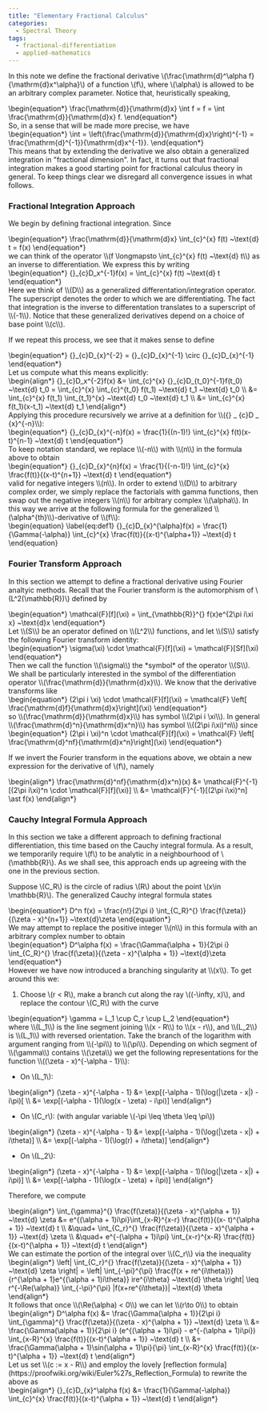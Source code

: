 ```yaml
---
title: "Elementary Fractional Calculus"
categories:
  - Spectral Theory
tags:
  - fractional-differentiation
  - applied-mathematics
---
```


In this note we define the fractional derivative \\(\frac{\mathrm{d}^\alpha f}{\mathrm{d}x^\alpha}\\) of a function \\(f\\), where 
\\(\alpha\\) is allowed to be an arbitrary complex parameter. Notice that, heuristically speaking,
<div class="mathjax">\begin{equation*}
  \frac{\mathrm{d}}{\mathrm{d}x} \int f = f = \int \frac{\mathrm{d}}{\mathrm{d}x} f.
\end{equation*}</div>
So, in a sense that will be made more precise, we have
<div class="mathjax">\begin{equation*}
  \int = \left(\frac{\mathrm{d}}{\mathrm{d}x}\right)^{-1} = \frac{\mathrm{d}^{-1}}{\mathrm{d}x^{-1}}.
\end{equation*}</div>
This means that by extending the derivative we also obtain a generalized integration in "fractional dimension". In fact, it turns out that
fractional integration makes a good starting point for fractional calculus theory in general.
To keep things clear we disregard all convergence issues in what follows. 

### Fractional Integration Approach

We begin by defining fractional integration. Since 
<div class="mathjax">\begin{equation*}
  \frac{\mathrm{d}}{\mathrm{d}x} \int_{c}^{x} f(t) ~\text{d} t = f(x)
\end{equation*}</div>
we can think of the operator \\(f \longmapsto \int_{c}^{x} f(t) ~\text{d} t\\) as an inverse to differentiation. We express this by writing
<div class="mathjax">\begin{equation*}
  {}_{c}D_x^{-1}f(x) = \int_{c}^{x} f(t) ~\text{d} t
\end{equation*}</div>
Here we think of \\(D\\) as a generalized differentation/integration operator. The superscript denotes the order to which we are 
differentiating. The fact that integration is the inverse to differentation translates to a superscript of \\(-1\\). Notice that these 
generalized derivatives depend on a choice of base point \\(c\\).

If we repeat this process, we see that it makes sense to define 
<div class="mathjax">\begin{equation*}
  {}_{c}D_{x}^{-2} = {}_{c}D_{x}^{-1} \circ {}_{c}D_{x}^{-1}
\end{equation*}</div>
Let us compute what this means explicitly:
<div class="mathjax">\begin{align*}
  {}_{c}D_x^{-2}f(x) 
    &= 
  \int_{c}^{x} {}_{c}D_{t_0}^{-1}f(t_0) ~\text{d} t_0 
    =
  \int_{c}^{x} \int_{c}^{t_0} f(t_1) ~\text{d} t_1 ~\text{d} t_0 \\
    &= 
  \int_{c}^{x} f(t_1) \int_{t_1}^{x}  ~\text{d} t_0 ~\text{d} t_1 \\
    &=
  \int_{c}^{x} f(t_1)(x-t_1) ~\text{d} t_1
\end{align*}</div>
Applying this procedure recursively we arrive at a definition for \\({} _ {c}D _ {x}^{-n}\\):
<div class="mathjax">\begin{equation*}
  {}_{c}D_{x}^{-n}f(x) = \frac{1}{(n-1)!} \int_{c}^{x} f(t)(x-t)^{n-1} ~\text{d} t
\end{equation*}</div>
To keep notation standard, we replace \\(-n\\) with \\(n\\) in the formula above to obtain
<div class="mathjax">\begin{equation*}
  {}_{c}D_{x}^{n}f(x) = \frac{1}{(-n-1)!} \int_{c}^{x} \frac{f(t)}{(x-t)^{n+1}} ~\text{d} t
\end{equation*}</div>
valid for negative integers \\(n\\). In order to extend \\(D\\) to arbitrary complex order, we simply replace the factorials with gamma 
functions, then swap out the negative integers \\(n\\) for arbitrary complex \\(\alpha\\). In this way we arrive at the following formula
for the generalized \\(\alpha^{th}\\)-derivative of \\(f\\):
<div class="mathjax">\begin{equation} \label{eq:def1}
  {}_{c}D_{x}^{\alpha}f(x) = \frac{1}{\Gamma(-\alpha)} \int_{c}^{x} \frac{f(t)}{(x-t)^{\alpha+1}} ~\text{d} t
\end{equation}</div>


### Fourier Transform Approach

In this section we attempt to define a fractional derivative using Fourier analtyic methods. Recall that the Fourier transform is the
automorphism of \\(L^2(\mathbb{R})\\) defined by
<div class="mathjax">\begin{equation*}
  \mathcal{F}[f](\xi) = \int_{\mathbb{R}}^{} f(x)e^{2\pi i\xi x} ~\text{d}x
\end{equation*}</div>
Let \\(S\\) be an operator defined on \\(L^2\\) functions, and let \\(S\\) satisfy the following Fourier transform identity:
<div class="mathjax">\begin{equation*}
  \sigma(\xi) \cdot \mathcal{F}[f](\xi) = \mathcal{F}[Sf](\xi)
\end{equation*}</div>
Then we call the function \\(\sigma\\) the *symbol* of the operator \\(S\\). We shall be particularly interested in the symbol of the 
differentiation operator \\(\frac{\mathrm{d}}{\mathrm{d}x}\\). We know that the derivative transforms like
<div class="mathjax">\begin{equation*}
  (2\pi i \xi) \cdot \mathcal{F}[f](\xi) = \mathcal{F} \left[ \frac{\mathrm{d}f}{\mathrm{d}x}\right](\xi)
\end{equation*}</div>
so \\(\frac{\mathrm{d}}{\mathrm{d}x}\\) has symbol \\(2\pi i \xi\\). In general \\(\frac{\mathrm{d}^n}{\mathrm{d}x^n}\\) has symbol 
\\((2\pi i\xi)^n\\) since
<div class="mathjax">\begin{equation*}
  (2\pi i \xi)^n \cdot \mathcal{F}[f](\xi) = \mathcal{F} \left[ \frac{\mathrm{d}^nf}{\mathrm{d}x^n}\right](\xi)
\end{equation*}</div>

If we invert the Fourier transform in the equations above, we obtain a new expression for the derivative of \\(f\\), namely
<div class="mathjax">\begin{align*}
  \frac{\mathrm{d}^nf}{\mathrm{d}x^n}(x) 
    &= 
  \mathcal{F}^{-1}[(2\pi i\xi)^n \cdot \mathcal{F}[f](\xi)] \\
    &=
  \mathcal{F}^{-1}[(2\pi i\xi)^n] \ast f(x)
\end{align*}</div>



### Cauchy Integral Formula Approach

In this section we take a different approach to defining fractional differentiation, this time based on the Cauchy integral formula. As a 
result, we temporarily require \\(f\\) to be analytic in a neighbourhood of \\(\mathbb{R}\\). As we shall see, this approach ends up
agreeing with the one in the previous section.

Suppose \\(C_R\\) is the circle of radius \\(R\\) about the point \\(x\in \mathbb{R}\\). The generalized Cauchy integral formula states
<div class="mathjax">\begin{equation*}
  D^n f(x) = \frac{n!}{2\pi i} \int_{C_R}^{} \frac{f(\zeta)}{(\zeta - x)^{n+1}} ~\text{d}\zeta
\end{equation*}</div>
We may attempt to replace the positive integer \\(n\\) in this formula with an arbitrary complex number to obtain
<div class="mathjax">\begin{equation*}
  D^\alpha f(x) = \frac{\Gamma(\alpha + 1)}{2\pi i} \int_{C_R}^{} \frac{f(\zeta)}{(\zeta - x)^{\alpha + 1}} ~\text{d}\zeta
\end{equation*}</div>
However we have now introduced a branching singularity at \\(x\\). To get around this we:

1. Choose \\(r < R\\), make a branch cut along the ray \\((-\infty, x)\\), and replace the contour \\(C_R\\) with the curve
<div class="mathjax">\begin{equation*}
  \gamma = L_1 \cup C_r \cup L_2
\end{equation*}</div>
where \\(L_1\\) is the line segment joining \\(x - R\\) to \\(x - r\\), and \\(L_2\\) is \\(L_1\\) with reversed orientation. Take the
branch of the logarithm with argument ranging from \\(-\pi\\) to \\(\pi\\). Depending on which segment of \\(\gamma\\) contains \\(\zeta\\)
we get the following representations for the function \\((\zeta - x)^{-\alpha - 1}\\):

- On \\(L_1\\):
<div class="mathjax">\begin{align*}
  (\zeta - x)^{-\alpha - 1} 
    &= \exp[(-\alpha - 1)(\log(|\zeta - x|) - i\pi)[ \\
    &= \exp[(-\alpha - 1)(\log(x - \zeta) - i\pi)]
\end{align*}</div>

- On \\(C_r\\): (with angular variable \\(-\pi \leq \theta \leq \pi\\))
<div class="mathjax">\begin{align*}
  (\zeta - x)^{-\alpha - 1} 
    &= \exp[(-\alpha - 1)(\log(|\zeta - x|) + i\theta)] \\
    &= \exp[(-\alpha - 1)(\log(r) + i\theta)]
\end{align*}</div>

- On \\(L_2\\):
<div class="mathjax">\begin{align*}
  (\zeta - x)^{-\alpha - 1} 
    &= \exp[(-\alpha - 1)(\log(|\zeta - x|) + i\pi)] \\
    &= \exp[(-\alpha - 1)(\log(x - \zeta) + i\pi)]
\end{align*}</div>

Therefore, we compute
<div class="mathjax">\begin{align*}
  \int_{\gamma}^{} \frac{f(\zeta)}{(\zeta - x)^{\alpha + 1}}  ~\text{d} \zeta 
    &=
  e^{(\alpha + 1)i\pi}\int_{x-R}^{x-r} \frac{f(t)}{(x- t)^{\alpha + 1}}  ~\text{d} t \\
    &\quad+ \int_{C_r}^{} \frac{f(\zeta)}{(\zeta - x)^{\alpha + 1}}  ~\text{d} \zeta \\
	&\quad+ e^{-(\alpha + 1)i\pi} \int_{x-r}^{x-R} \frac{f(t)}{(x-t)^{\alpha + 1}}  ~\text{d} t
\end{align*}</div>
We can estimate the portion of the integral over \\(C_r\\) via the inequality
<div class="mathjax">\begin{align*}
  \left| \int_{C_r}^{} \frac{f(\zeta)}{(\zeta - x)^{\alpha + 1}}  ~\text{d} \zeta \right|
    =
  \left| \int_{-\pi}^{\pi} \frac{f(x + re^{i\theta})}{r^{\alpha + 1}e^{(\alpha + 1)i\theta}} ire^{i\theta} ~\text{d} \theta \right| 
    \leq
  r^{-\Re(\alpha)} \int_{-\pi}^{\pi} |f(x+re^{i\theta})| ~\text{d} \theta
\end{align*}</div>
It follows that once \\(\Re(\alpha) < 0\\) we can let \\(r\to 0\\) to obtain
<div class="mathjax">\begin{align*}
  D^\alpha f(x) 
    &= 
  \frac{\Gamma(\alpha + 1)}{2\pi i} \int_{\gamma}^{} \frac{f(\zeta)}{(\zeta - x)^{\alpha + 1}}  ~\text{d} \zeta \\
    &=
  \frac{\Gamma(\alpha + 1)}{2\pi i} (e^{(\alpha + 1)i\pi} - e^{-(\alpha + 1)i\pi}) \int_{x-R}^{x} \frac{f(t)}{(x-t)^{\alpha + 1}}  ~\text{d} t \\
    &=
  \frac{\Gamma(\alpha + 1)\sin(\alpha + 1)\pi}{\pi} \int_{x-R}^{x} \frac{f(t)}{(x-t)^{\alpha + 1}}  ~\text{d} t
\end{align*}</div>
Let us set \\(c := x - R\\) and employ the lovely [reflection formula](https://proofwiki.org/wiki/Euler%27s_Reflection_Formula) to rewrite
the above as
<div class="mathjax">\begin{align*}
  {}_{c}D_{x}^\alpha f(x) 
    &= 
  \frac{1}{\Gamma(-\alpha)}  \int_{c}^{x} \frac{f(t)}{(x-t)^{\alpha + 1}}  ~\text{d} t
\end{align*}</div>

